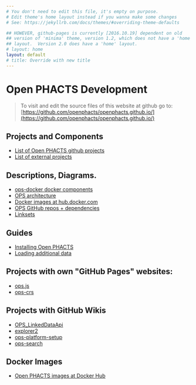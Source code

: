 ```yaml
---
# You don't need to edit this file, it's empty on purpose.
# Edit theme's home layout instead if you wanna make some changes
# See: https://jekyllrb.com/docs/themes/#overriding-theme-defaults

## HOWEVER, github-pages is currently [2016.10.19] dependent on old
## version of 'minima' theme, version 1.2, which does not have a 'home'
## layout.  Version 2.0 does have a 'home' layout.
# layout: home
layout: default
# title: Override with new title
---
```


# Open PHACTS Development


> To visit and edit the source files of this website at github go to: [https://github.com/openphacts/openphacts.github.io/](https://github.com/openphacts/openphacts.github.io/)

<!-- {{ "https://openphacts.github.io/ops.js/" | absolute_url }} -->

## Projects and Components

* [List of Open PHACTS github projects](/github-Repositories)
* [List of external projects](/External-Components)

## Descriptions, Diagrams.

* [ops-docker docker components](/ops-docker-components)
* [OPS architecture](/architecture)
* [Docker images at hub.docker.com](/Docker-Hub-Images)
* [OPS GitHub repos + dependencies](/Repo-Dependencies)
* [Linksets](/linksets)

## Guides

* [Installing Open PHACTS](http://github.com/openphacts/ops-docker/blob/master/README.md)
* [Loading additional data](/Loading-additional-data)


## Projects with own "GitHub Pages" websites:

* [ops.js](http://openphacts.github.io/ops.js/)
* [ops-crs](http://openphacts.github.io/ops-crs/)

## Projects with GitHub Wikis

* [OPS_LinkedDataApi](http://github.com/openphacts/OPS_LinkedDataApi/wiki/)
* [explorer2](http://github.com/openphacts/explorer2/wiki/)
* [ops-platform-setup](http://github.com/openphacts/ops-platform-setup/wiki/)
* [ops-search](http://github.com/openphacts/ops-search/wiki/)


## Docker Images

* [Open PHACTS images at Docker Hub](https://hub.docker.com/u/openphacts/)
